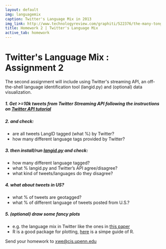 ```yaml
---
layout: default
img: languagemix
caption: Twitter's Language Mix in 2013  
img_link: http://www.technologyreview.com/graphiti/522376/the-many-tongues-of-twitter/
title: Homework 2 | Twitter's Language Mix
active_tab: homework
---
```




Twitter's Language Mix <span class="text-muted">: Assignment 2</span> 
=============================================================

The second assignment will include using Twitter's streaming API, an off-the-shell language identification tool (langid.py) and (optional) data visualization.

##### 1. Get >=10k tweets from Twitter Streaming API following the instructions on [Twitter API tutorial](/twittertutorial.html) 

##### 2. and check:
- are all tweets LangID tagged (what %) by Twitter?
- how many different language tags provided by Twitter?

##### 3. then install/run [langid.py](https://github.com/saffsd/langid.py) and check:
- how many different language tagged?
- what % langid.py and Twitter’s API agree/disagree?
- what kind of tweets/languages do they disagree?

##### 4. what about tweets in US?
- what % of tweets are geotagged?
- what % of different language of tweets posted from U.S.?

##### 5. (optional) draw some fancy plots 
- e.g. the language mix in Twitter like the ones in [this paper](http://journals.plos.org/plosone/article?id=10.1371/journal.pone.0061981)
- R is a good package for plotting, [here](http://www.statmethods.net/) is a simpe guide of R. 


Send your homework to xwe@cis.upenn.edu






